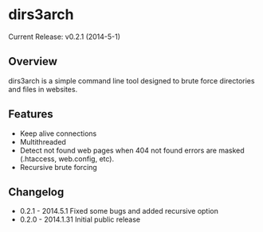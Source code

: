 dirs3arch
=========

Current Release: v0.2.1 (2014-5-1)

Overview
--------
dirs3arch is a simple command line tool designed to brute force directories and files in websites.


Features
--------
- Keep alive connections
- Multithreaded
- Detect not found web pages when 404 not found errors are masked (.htaccess, web.config, etc).
- Recursive brute forcing

Changelog
---------
- 0.2.1 - 2014.5.1 Fixed some bugs and added recursive option
- 0.2.0 - 2014.1.31 Initial public release


